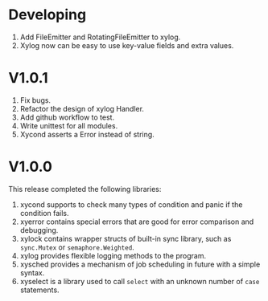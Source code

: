 # Developing
1.  Add FileEmitter and RotatingFileEmitter to xylog.
2.  Xylog now can be easy to use key-value fields and extra values.

# V1.0.1
1. Fix bugs.
2. Refactor the design of xylog Handler.
3. Add github workflow to test.
4. Write unittest for all modules.
5. Xycond asserts a Error instead of string.


# V1.0.0
This release completed the following libraries:
1. xycond supports to check many types of condition and panic if the condition
fails.
2. xyerror contains special errors that are good for error comparison and
debugging.
3. xylock contains wrapper structs of built-in sync library, such as
`sync.Mutex` or `semaphore.Weighted`.
4. xylog provides flexible logging methods to the program.
5. xysched provides a mechanism of job scheduling in future with a simple
syntax.
6. xyselect is a library used to call `select` with an unknown number of `case`
statements.

